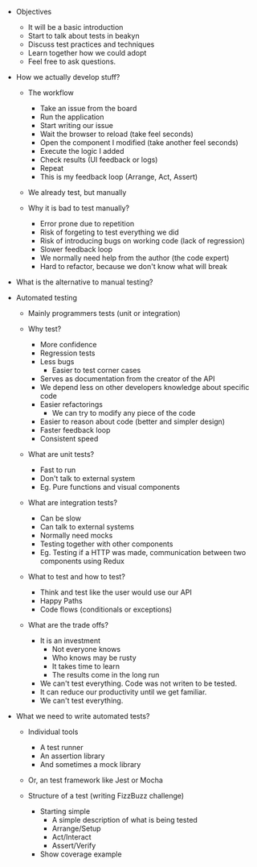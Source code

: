 - Objectives
  - It will be a basic introduction
  - Start to talk about tests in beakyn
  - Discuss test practices and techniques
  - Learn together how we could adopt
  - Feel free to ask questions.










- How we actually develop stuff?
  - The workflow
    - Take an issue from the board
    - Run the application
    - Start writing our issue
    - Wait the browser to reload (take feel seconds)
    - Open the component I modified (take another feel seconds)
    - Execute the logic I added
    - Check results (UI feedback or logs)
    - Repeat
    - This is my feedback loop (Arrange, Act, Assert)
  


  
  
  
  
  
  - We already test, but manually
  
  
  
  
  
  
  
  - Why it is bad to test manually?
    - Error prone due to repetition
    - Risk of forgeting to test everything we did
    - Risk of introducing bugs on working code (lack of regression)
    - Slower feedback loop
    - We normally need help from the author (the code expert)
    - Hard to refactor, because we don't know what will break








- What is the alternative to manual testing?









- Automated testing
  - Mainly programmers tests (unit or integration)
  - Why test?
    - More confidence
    - Regression tests
    - Less bugs
      - Easier to test corner cases
    - Serves as documentation from the creator of the API
    - We depend less on other developers knowledge about specific code
    - Easier refactorings
      - We can try to modify any piece of the code
    - Easier to reason about code (better and simpler design)
    - Faster feedback loop
    - Consistent speed
  
  
  
  
  
  
  
  
  
  - What are unit tests?
    - Fast to run
    - Don't talk to external system
    - Eg. Pure functions and visual components
  
  
  
  
  
  
  
  
  
  - What are integration tests?
    - Can be slow
    - Can talk to external systems
    - Normally need mocks
    - Testing together with other components
    - Eg. Testing if a HTTP was made, communication between two components using Redux
  
  
  
  
  
  
  
  
  
  
  - What to test and how to test?
    - Think and test like the user would use our API
    - Happy Paths
    - Code flows (conditionals or exceptions)









  - What are the trade offs?
    - It is an investment
      - Not everyone knows
      - Who knows may be rusty
      - It takes time to learn
      - The results come in the long run
    - We can't test everything. Code was not writen to be tested.
    - It can reduce our productivity until we get familiar.
    - We can't test everything.










- What we need to write automated tests?
  - Individual tools
    - A test runner
    - An assertion library
    - And sometimes a mock library
  - Or, an test framework like Jest or Mocha
  
  
  
  
  
  
  
  
  
  - Structure of a test (writing FizzBuzz challenge)
    - Starting simple
      - A simple description of what is being tested
      - Arrange/Setup
      - Act/Interact
      - Assert/Verify
    - Show coverage example
